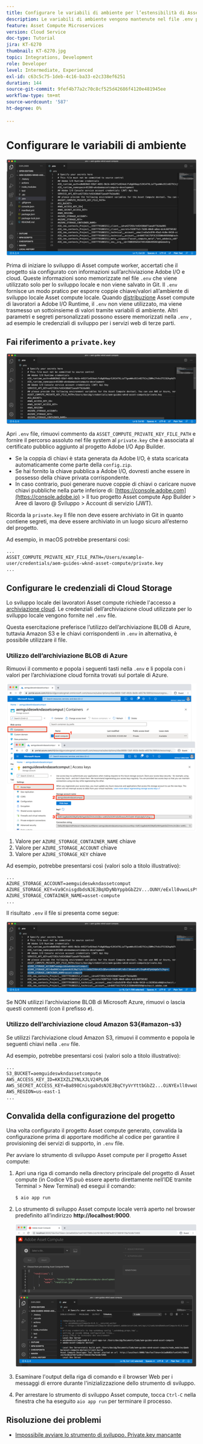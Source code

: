 ```yaml
---
title: Configurare le variabili di ambiente per l’estensibilità di Asset compute
description: Le variabili di ambiente vengono mantenute nel file .env per lo sviluppo locale e vengono utilizzate per fornire le credenziali di Adobe I/O e di archiviazione cloud richieste per lo sviluppo locale.
feature: Asset Compute Microservices
version: Cloud Service
doc-type: Tutorial
jira: KT-6270
thumbnail: KT-6270.jpg
topic: Integrations, Development
role: Developer
level: Intermediate, Experienced
exl-id: c63c5c75-1deb-4c16-ba33-e2c338ef6251
duration: 144
source-git-commit: 9fef4b77a2c70c8cf525d42686f4120e481945ee
workflow-type: tm+mt
source-wordcount: '587'
ht-degree: 0%

---
```


# Configurare le variabili di ambiente

![file dot env](assets/environment-variables/dot-env-file.png)

Prima di iniziare lo sviluppo di Asset compute worker, accertati che il progetto sia configurato con informazioni sull’archiviazione Adobe I/O e cloud. Queste informazioni sono memorizzate nel file `.env`  che viene utilizzato solo per lo sviluppo locale e non viene salvato in Git. Il `.env` fornisce un modo pratico per esporre coppie chiave/valori all’ambiente di sviluppo locale Asset compute locale. Quando [distribuzione](../deploy/runtime.md) Asset compute di lavoratori a Adobe I/O Runtime, il `.env` non viene utilizzato, ma viene trasmesso un sottoinsieme di valori tramite variabili di ambiente. Altri parametri e segreti personalizzati possono essere memorizzati nella `.env` , ad esempio le credenziali di sviluppo per i servizi web di terze parti.

## Fai riferimento a `private.key`

![chiave privata](assets/environment-variables/private-key.png)

Apri `.env` file, rimuovi commento da `ASSET_COMPUTE_PRIVATE_KEY_FILE_PATH` e fornire il percorso assoluto nel file system al `private.key` che è associata al certificato pubblico aggiunto al progetto Adobe I/O App Builder.

+ Se la coppia di chiavi è stata generata da Adobe I/O, è stata scaricata automaticamente come parte della  `config.zip`.
+ Se hai fornito la chiave pubblica a Adobe I/O, dovresti anche essere in possesso della chiave privata corrispondente.
+ In caso contrario, puoi generare nuove coppie di chiavi o caricare nuove chiavi pubbliche nella parte inferiore di:
  [https://console.adobe.com](https://console.adobe.io) > Il tuo progetto Asset compute App Builder > Aree di lavoro @ Sviluppo > Account di servizio (JWT).

Ricorda la `private.key` Il file non deve essere archiviato in Git in quanto contiene segreti, ma deve essere archiviato in un luogo sicuro all’esterno del progetto.

Ad esempio, in macOS potrebbe presentarsi così:

```
...
ASSET_COMPUTE_PRIVATE_KEY_FILE_PATH=/Users/example-user/credentials/aem-guides-wknd-asset-compute/private.key
...
```

## Configurare le credenziali di Cloud Storage

Lo sviluppo locale dei lavoratori Asset compute richiede l&#39;accesso a [archiviazione cloud](../set-up/accounts-and-services.md#cloud-storage). Le credenziali dell’archiviazione cloud utilizzate per lo sviluppo locale vengono fornite nel `.env` file.

Questa esercitazione preferisce l’utilizzo dell’archiviazione BLOB di Azure, tuttavia Amazon S3 e le chiavi corrispondenti in `.env` in alternativa, è possibile utilizzare il file.

### Utilizzo dell’archiviazione BLOB di Azure

Rimuovi il commento e popola i seguenti tasti nella `.env` e li popola con i valori per l’archiviazione cloud fornita trovati sul portale di Azure.

![Archiviazione BLOB di Azure](./assets/environment-variables/azure-portal-credentials.png)

1. Valore per `AZURE_STORAGE_CONTAINER_NAME` chiave
1. Valore per `AZURE_STORAGE_ACCOUNT` chiave
1. Valore per `AZURE_STORAGE_KEY` chiave

Ad esempio, potrebbe presentarsi così (valori solo a titolo illustrativo):

```
...
AZURE_STORAGE_ACCOUNT=aemguideswkndassetcomput
AZURE_STORAGE_KEY=Va9CnisgdbdsNJEJBqXDyNbYppbGbZ2V...OUNY/eExll0vwoLsPt/OvbM+B7pkUdpEe7zJhg==
AZURE_STORAGE_CONTAINER_NAME=asset-compute
...
```

Il risultato `.env` il file si presenta come segue:

![Credenziali archiviazione BLOB di Azure](assets/environment-variables/cloud-storage-credentials.png)

Se NON utilizzi l’archiviazione BLOB di Microsoft Azure, rimuovi o lascia questi commenti (con il prefisso `#`).

### Utilizzo dell’archiviazione cloud Amazon S3{#amazon-s3}

Se utilizzi l’archiviazione cloud Amazon S3, rimuovi il commento e popola le seguenti chiavi nella `.env` file.

Ad esempio, potrebbe presentarsi così (valori solo a titolo illustrativo):

```
...
S3_BUCKET=aemguideswkndassetcompute
AWS_ACCESS_KEY_ID=KKIXZLZYNLXJLV24PLO6
AWS_SECRET_ACCESS_KEY=Ba898CnisgabdsNJEJBqCYyVrYttbGbZ2...OiNYExll0vwoLsPtOv
AWS_REGION=us-east-1
...
```

## Convalida della configurazione del progetto

Una volta configurato il progetto Asset compute generato, convalida la configurazione prima di apportare modifiche al codice per garantire il provisioning dei servizi di supporto, in `.env` file.

Per avviare lo strumento di sviluppo Asset compute per il progetto Asset compute:

1. Apri una riga di comando nella directory principale del progetto di Asset compute (in Codice VS può essere aperto direttamente nell’IDE tramite Terminal > New Terminal) ed esegui il comando:

   ```
   $ aio app run
   ```

1. Lo strumento di sviluppo Asset compute locale verrà aperto nel browser predefinito all’indirizzo __http://localhost:9000__.

   ![esecuzione dell&#39;app aio](assets/environment-variables/aio-app-run.png)

1. Esaminare l&#39;output della riga di comando e il browser Web per i messaggi di errore durante l&#39;inizializzazione dello strumento di sviluppo.
1. Per arrestare lo strumento di sviluppo Asset compute, tocca `Ctrl-C` nella finestra che ha eseguito `aio app run` per terminare il processo.

## Risoluzione dei problemi

+ [Impossibile avviare lo strumento di sviluppo. Private.key mancante](../troubleshooting.md#missing-private-key)
